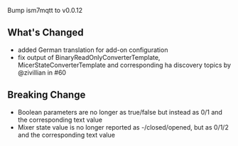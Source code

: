 Bump ism7mqtt to v0.0.12

## What's Changed

- added German translation for add-on configuration
- fix output of BinaryReadOnlyConverterTemplate, MicerStateConverterTemplate and corresponding ha discovery topics by @zivillian in #60

## Breaking Change
- Boolean parameters are no longer as true/false but instead as 0/1 and the corresponding text value
- Mixer state value is no longer reported as -/closed/opened, but as 0/1/2 and the corresponding text value
